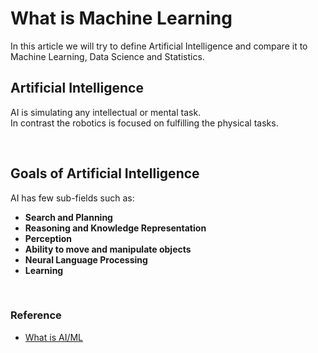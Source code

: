 # What is Machine Learning

In this article we will try to define Artificial Intelligence and compare it to Machine Learning, Data Science and Statistics.

## Artificial Intelligence
AI is simulating any intellectual or mental task.<br>
In contrast the robotics is focused on fulfilling the physical tasks.

<br>

## Goals of Artificial Intelligence

AI has few sub-fields such as:

* **Search and Planning**
* **Reasoning and Knowledge Representation**
* **Perception**
* **Ability to move and manipulate objects**
* **Neural Language Processing**
* **Learning**


<br>

### Reference

* [What is AI/ML](http://ocdevel.com/mlg/2)